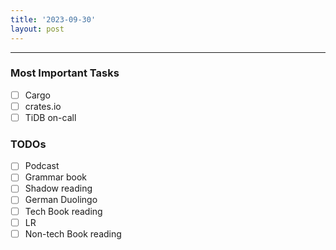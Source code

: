 ```yaml
---
title: '2023-09-30'
layout: post
---
```


---

### Most Important Tasks

- [ ] Cargo
- [ ] crates.io
- [ ] TiDB on-call

### TODOs

- [ ] Podcast
- [ ] Grammar book
- [ ] Shadow reading
- [ ] German Duolingo
- [ ] Tech Book reading
- [ ] LR
- [ ] Non-tech Book reading
